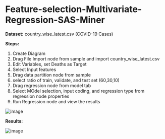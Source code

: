 # Feature-selection-Multivariate-Regression-SAS-Miner

**Dataset:** country_wise_latest.csv (COVID-19 Cases)

**Steps:**
1. Create Diagram
2. Drag File Import node from sample and import country_wise_latest.csv
3. Edit Variables, set Deaths as Target
4. Select Input features
5. Drag data partition node from sample
6. select ratio of train, validate, and test set (60,30,10)
7. Drag regression node from model tab
8. Select MOdel selection, input coding, and regression type from regression node properties 
9. Run Regression node and view the results 

![image](https://user-images.githubusercontent.com/98597962/160187038-cd2e88ac-7538-487a-8e4b-f8346e00bca0.png)


**Results:**

![image](https://user-images.githubusercontent.com/98597962/160186734-935dc53e-255e-4ae4-9927-6ee22798efa8.png)


